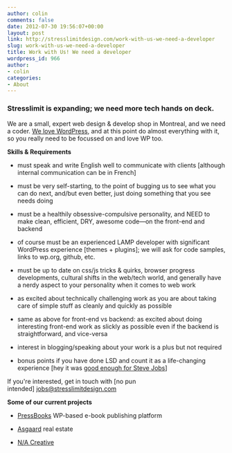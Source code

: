 ```yaml
---
author: colin
comments: false
date: 2012-07-30 19:56:07+00:00
layout: post
link: http://stresslimitdesign.com/work-with-us-we-need-a-developer
slug: work-with-us-we-need-a-developer
title: Work with Us! We need a developer
wordpress_id: 966
author:
- colin
categories:
- About
---
```


### Stresslimit is expanding; we need more tech hands on deck.


We are a small, expert web design & develop shop in Montreal, and we need a coder. [We love WordPress](http://stresslimitdesign.com/about-our-wordpress-expertise), and at this point do almost everything with it, so you really need to be focussed on and love WP too.

**Skills & Requirements**



	
  * must speak and write English well to communicate with clients [although internal communication can be in French]

	
  * must be very self-starting, to the point of bugging us to see what you can do next, and/but even better, just doing something that you see needs doing

	
  * must be a healthily obsessive-compulsive personality, and NEED to make clean, efficient, DRY, awesome code—on the front-end and backend

	
  * of course must be an experienced LAMP developer with significant WordPress experience [themes + plugins]; we will ask for code samples, links to wp.org, github, etc.

	
  * must be up to date on css/js tricks & quirks, browser progress developments, cultural shifts in the web/tech world, and generally have a nerdy aspect to your personality when it comes to web work

	
  * as excited about technically challenging work as you are about taking care of simple stuff as cleanly and quickly as possible

	
  * same as above for front-end vs backend: as excited about doing interesting front-end work as slickly as possible even if the backend is straightforward, and vice-versa

	
  * interest in blogging/speaking about your work is a plus but not required

	
  * bonus points if you have done LSD and count it as a life-changing experience [hey it was [good enough for Steve Jobs](http://www.thefix.com/content/steve-jobs-think-different-and-lsd-9143)]


If you're interested, get in touch with [no pun intended] [jobs@stresslimitdesign.com](mailto:jobs@stresslimitdesign.com)

**Some of our current projects**



	
  * [PressBooks](http://pressbooks.com/) WP-based e-book publishing platform

	
  * [Asgaard](http://asgaard.ca/) real estate

	
  * [N/A Creative](http://naisgood.com/)


